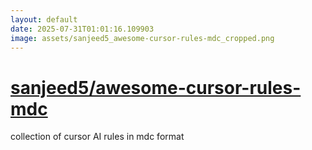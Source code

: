 ```yaml
---
layout: default
date: 2025-07-31T01:01:16.109903
image: assets/sanjeed5_awesome-cursor-rules-mdc_cropped.png
---
```


# [sanjeed5/awesome-cursor-rules-mdc](https://github.com/sanjeed5/awesome-cursor-rules-mdc)

collection of cursor AI rules in mdc format
